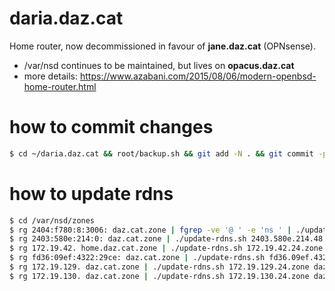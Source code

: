 daria.daz.cat
=============

Home router, now decommissioned in favour of **jane.daz.cat** (OPNsense).

* /var/nsd continues to be maintained, but lives on **opacus.daz.cat**
* more details: <https://www.azabani.com/2015/08/06/modern-openbsd-home-router.html>

how to commit changes
=====================

```sh
$ cd ~/daria.daz.cat && root/backup.sh && git add -N . && git commit -p
```

how to update rdns
==================

```sh
$ cd /var/nsd/zones
$ rg 2404:f780:8:3006: daz.cat.zone | fgrep -ve '@ ' -e 'ns ' | ./update-rdns.sh 2404.f780.8.3006.64.zone daz.cat dry
$ rg 2403:580e:214:0: daz.cat.zone | ./update-rdns.sh 2403.580e.214.48.zone daz.cat dry
$ rg 172.19.42. home.daz.cat.zone | ./update-rdns.sh 172.19.42.24.zone home.daz.cat dry
$ rg fd36:09ef:4322:29ce: daz.cat.zone | ./update-rdns.sh fd36.09ef.4322.29ce.64.zone daz.cat dry
$ rg 172.19.129. daz.cat.zone | ./update-rdns.sh 172.19.129.24.zone daz.cat dry
$ rg 172.19.130. daz.cat.zone | ./update-rdns.sh 172.19.130.24.zone daz.cat dry
```
